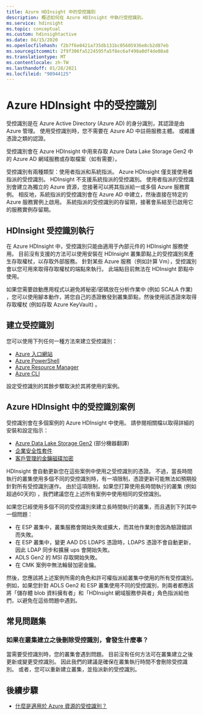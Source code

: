 ```yaml
---
title: Azure HDInsight 中的受控識別
description: 概述如何在 Azure HDInsight 中執行受控識別。
ms.service: hdinsight
ms.topic: conceptual
ms.custom: hdinsightactive
ms.date: 04/15/2020
ms.openlocfilehash: f2b7f6e8421a735db131bc05605936e8cb2d87eb
ms.sourcegitcommit: 2f9f306fa5224595fa5f8ec6af498a0df4de08a8
ms.translationtype: MT
ms.contentlocale: zh-TW
ms.lasthandoff: 01/28/2021
ms.locfileid: "98944125"
---
```

# <a name="managed-identities-in-azure-hdinsight"></a>Azure HDInsight 中的受控識別

受控識別是在 Azure Active Directory (Azure AD) 的身分識別，其認證是由 Azure 管理。 使用受控識別時，您不需要在 Azure AD 中註冊服務主體。 或維護憑證之類的認證。

受控識別會在 Azure HDInsight 中用來存取 Azure Data Lake Storage Gen2 中的 Azure AD 網域服務或存取檔案（如有需要）。

受控識別有兩種類型：使用者指派和系統指派。 Azure HDInsight 僅支援使用者指派的受控識別。 HDInsight 不支援系統指派的受控識別。 使用者指派的受控識別會建立為獨立的 Azure 資源，您接著可以將其指派給一或多個 Azure 服務實例。 相反地，系統指派的受控識別會在 Azure AD 中建立，然後直接在特定的 Azure 服務實例上啟用。 系統指派的受控識別的存留期，接著會系結至已啟用它的服務實例存留期。

## <a name="hdinsight-managed-identity-implementation"></a>HDInsight 受控識別執行

在 Azure HDInsight 中，受控識別只能由適用于內部元件的 HDInsight 服務使用。 目前沒有支援的方法可以使用安裝在 HDInsight 叢集節點上的受控識別來產生存取權杖，以存取外部服務。 針對某些 Azure 服務（例如計算 Vm），受控識別會以您可用來取得存取權杖的端點來執行。 此端點目前無法在 HDInsight 節點中使用。

如果您需要啟動應用程式以避免將秘密/密碼放在分析作業中 (例如 SCALA 作業) ，您可以使用腳本動作，將您自己的憑證散發到叢集節點，然後使用該憑證來取得存取權杖 (例如存取 Azure KeyVault) 。

## <a name="create-a-managed-identity"></a>建立受控識別

您可以使用下列任何一種方法來建立受控識別：

* [Azure 入口網站](../active-directory/managed-identities-azure-resources/how-to-manage-ua-identity-portal.md)
* [Azure PowerShell](../active-directory/managed-identities-azure-resources/how-to-manage-ua-identity-powershell.md)
* [Azure Resource Manager](../active-directory/managed-identities-azure-resources/how-to-manage-ua-identity-arm.md)
* [Azure CLI](../active-directory/managed-identities-azure-resources/how-to-manage-ua-identity-cli.md)

設定受控識別的其餘步驟取決於其將使用的案例。

## <a name="managed-identity-scenarios-in-azure-hdinsight"></a>Azure HDInsight 中的受控識別案例

受控識別會在多個案例的 Azure HDInsight 中使用。 請參閱相關檔以取得詳細的安裝和設定指示：

* [Azure Data Lake Storage Gen2](hdinsight-hadoop-use-data-lake-storage-gen2-portal.md#create-a-user-assigned-managed-identity) \(部分機器翻譯\)
* [企業安全性套件](domain-joined/apache-domain-joined-configure-using-azure-adds.md#create-and-authorize-a-managed-identity)
* [客戶管理的金鑰磁碟加密](disk-encryption.md)

HDInsight 會自動更新您在這些案例中使用之受控識別的憑證。 不過，當長時間執行的叢集使用多個不同的受控識別時，有一項限制，憑證更新可能無法如預期般針對所有受控識別運作。 由於這項限制，如果您打算使用長時間執行的叢集 (例如超過60天的) ，我們建議您在上述所有案例中使用相同的受控識別。 

如果您已經使用多個不同的受控識別來建立長時間執行的叢集，而且遇到下列其中一個問題：
 * 在 ESP 叢集中，叢集服務會開始失敗或擴大，而其他作業則會因為驗證錯誤而失敗。
 * 在 ESP 叢集中，變更 AAD DS LDAPS 憑證時，LDAPS 憑證不會自動更新，因此 LDAP 同步和擴展 ups 會開始失敗。
 * ADLS Gen2 的 MSI 存取開始失敗。
 * 在 CMK 案例中無法輪替加密金鑰。

然後，您應該將上述案例所需的角色和許可權指派給叢集中使用的所有受控識別。 例如，如果您針對 ADLS Gen2 和 ESP 叢集使用不同的受控識別，則兩者都應該將「儲存體 blob 資料擁有者」和「HDInsight 網域服務參與者」角色指派給他們，以避免在這些問題中遇到。

## <a name="faq"></a>常見問題集

### <a name="what-happens-if-i-delete-the-managed-identity-after-the-cluster-creation"></a>如果在叢集建立之後刪除受控識別，會發生什麼事？

當需要受控識別時，您的叢集會遇到問題。 目前沒有任何方法可在叢集建立之後更新或變更受控識別。 因此我們的建議是確保在叢集執行時間不會刪除受控識別。 或者，您可以重新建立叢集，並指派新的受控識別。

## <a name="next-steps"></a>後續步驟

* [什麼是適用於 Azure 資源的受控識別？](../active-directory/managed-identities-azure-resources/overview.md)
